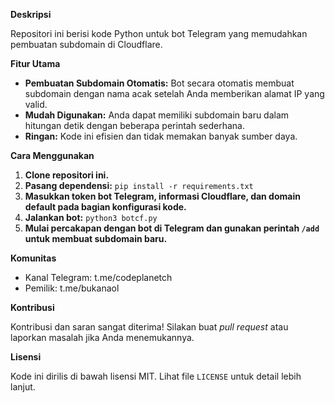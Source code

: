 **Deskripsi**

Repositori ini berisi kode Python untuk bot Telegram yang memudahkan pembuatan subdomain di Cloudflare.

**Fitur Utama**

* **Pembuatan Subdomain Otomatis:** Bot secara otomatis membuat subdomain dengan nama acak setelah Anda memberikan alamat IP yang valid.
* **Mudah Digunakan:** Anda dapat memiliki subdomain baru dalam hitungan detik dengan beberapa perintah sederhana.
* **Ringan:** Kode ini efisien dan tidak memakan banyak sumber daya.

**Cara Menggunakan**

1. **Clone repositori ini.**
2. **Pasang dependensi:** `pip install -r requirements.txt`
3. **Masukkan token bot Telegram, informasi Cloudflare, dan domain default pada bagian konfigurasi kode.**
4. **Jalankan bot:** `python3 botcf.py`
5. **Mulai percakapan dengan bot di Telegram dan gunakan perintah `/add` untuk membuat subdomain baru.**

**Komunitas**

* Kanal Telegram: t.me/codeplanetch
* Pemilik: t.me/bukanaol

**Kontribusi**

Kontribusi dan saran sangat diterima! Silakan buat *pull request* atau laporkan masalah jika Anda menemukannya.

**Lisensi**

Kode ini dirilis di bawah lisensi MIT. Lihat file `LICENSE` untuk detail lebih lanjut.
